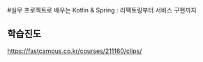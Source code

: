 #실무 프로젝트로 배우는 Kotlin & Spring : 리팩토링부터 서비스 구현까지

## 학습진도

https://fastcampus.co.kr/courses/211160/clips/